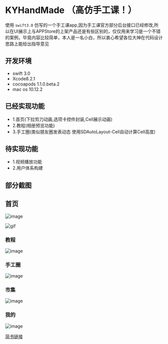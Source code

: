 # KYHandMade （高仿手工课！）

使用 `swift3.0` 仿写的一个手工课app,因为手工课官方部分后台接口已经修改,所以在UI展示上与APPStore的上架产品还是有些区别的，仅仅用来学习是一个不错的案例，毕竟内容比较简单，本人是一名小白，所以衷心希望各位大神在代码设计思路上能给出指导意见

## 开发环境

- swift 3.0
- Xcode8.2.1
- cocoapods 1.1.0.beta.2
- mac os 10.12.2

## 已经实现功能


- 1.首页(下拉剪刀动画,选项卡控件封装,Cell展示动画)
- 2.教程(相册预览功能)
- 3.手工圈(类似朋友圈发表动态 使用SDAutoLayout-Cell自动计算Cell高度)

## 待实现功能


- 1.视频播放功能
- 2.用户体系构建

## 部分截图


## 首页

![image](http://upload-images.jianshu.io/upload_images/694556-008f1914321d34da.gif?imageMogr2/auto-orient/strip)

![gif](http://upload-images.jianshu.io/upload_images/694556-008f1914321d34da.gif?imageMogr2/auto-orient/strip)
### 教程

![image](http://upload-images.jianshu.io/upload_images/694556-76e3f73e1e80742a.png?imageMogr2/auto-orient/strip%7CimageView2/2/w/1240)


### 手工圈

![image](http://upload-images.jianshu.io/upload_images/694556-fb261da2432b1fde.png?imageMogr2/auto-orient/strip%7CimageView2/2/w/1240)

### 市集

![image](http://upload-images.jianshu.io/upload_images/694556-a8a198e330470be1.png?imageMogr2/auto-orient/strip%7CimageView2/2/w/1240)

### 我的

![image](http://upload-images.jianshu.io/upload_images/694556-394dc4451fe34ebd.png?imageMogr2/auto-orient/strip%7CimageView2/2/w/1240)

[简书链接](http://www.jianshu.com/p/bc333f3af083)
